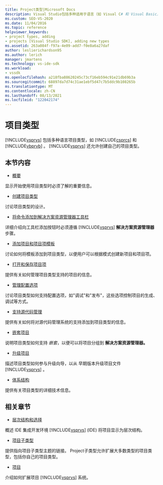 ```yaml
---
title: Project类型|Microsoft Docs
description: Visual Studio包括多种适用于语言（如 Visual C# 和 Visual Basic）的项目类型。 Visual Studio还可以创建自己的项目类型。
ms.custom: SEO-VS-2020
ms.date: 11/04/2016
ms.topic: reference
helpviewer_keywords:
- project types, adding
- projects [Visual Studio SDK], adding new types
ms.assetid: 263a084f-f97a-4e09-add7-f0e8a6a27daf
author: leslierichardson95
ms.author: lerich
manager: jmartens
ms.technology: vs-ide-sdk
ms.workload:
- vssdk
ms.openlocfilehash: a218fba88620245c73cf16eb594c91e21db69b3a
ms.sourcegitcommit: 68897da7d74c31ae1ebf5d47c7b5ddc9b108265b
ms.translationtype: MT
ms.contentlocale: zh-CN
ms.lasthandoff: 08/13/2021
ms.locfileid: "122042174"
---
```

# <a name="project-types"></a>项目类型
[!INCLUDE[vsprvs](../../code-quality/includes/vsprvs_md.md)] 包括多种语言项目类型，如 [!INCLUDE[csprcs](../../data-tools/includes/csprcs_md.md)] 和 [!INCLUDE[vbprvb](../../code-quality/includes/vbprvb_md.md)] 。 [!INCLUDE[vsprvs](../../code-quality/includes/vsprvs_md.md)] 还允许创建自己的项目类型。

## <a name="in-this-section"></a>本节内容
- [概要](../../extensibility/internals/project-type-essentials.md)

 显示开始使用项目类型时必须了解的重要信息。

- [创建项目类型](../../extensibility/internals/creating-project-types.md)

 讨论项目类型的设计。

- [将命令添加到解决方案资源管理器工具栏](../../extensibility/adding-a-command-to-the-solution-explorer-toolbar.md)

 详细介绍向工具栏添加按钮时必须遵循 [!INCLUDE[vsprvs](../../code-quality/includes/vsprvs_md.md)] **解决方案资源管理器** 步骤。

- [添加项目和项目项模板](../../extensibility/internals/adding-project-and-project-item-templates.md)

 讨论如何将模板添加到项目类型，以便用户可以根据模式创建新项目和项目项。

- [打开和保存项目项](../../extensibility/internals/opening-and-saving-project-items.md)

 提供有关如何管理项目类型支持的项目的信息。

- [管理配置选项](../../extensibility/internals/managing-configuration-options.md)

 讨论项目类型如何支持配置选项，如"调试"和"发布"，这些选项控制项目的生成、调试等方式。

- [支持源代码管理](../../extensibility/internals/supporting-source-control.md)

 提供有关如何将对源代码管理系统的支持添加到项目类型的信息。

- [嵌套项目](../../extensibility/internals/nesting-projects.md)

 说明项目类型如何支持 *嵌套*，以便可以将项目分组到 **解决方案资源管理器。**

- [升级项目](../../extensibility/internals/upgrading-projects.md)

 描述项目类型如何参与升级向导，以从 早期版本升级项目文件 [!INCLUDE[vsprvs](../../code-quality/includes/vsprvs_md.md)] 。

- [体系结构](../../extensibility/internals/project-types-architecture.md)

 提供有关项目类型的详细技术信息。

## <a name="related-sections"></a>相关章节
- [层次结构和选择](../../extensibility/internals/hierarchies-and-selection.md)

 概述 IDE 集成开发环境 [!INCLUDE[vsprvs](../../code-quality/includes/vsprvs_md.md)] (IDE) 将项目显示为层次结构。

- [项目子类型](../../extensibility/internals/project-subtypes.md)

 提供指向项目子类型主题的链接。 Project子类型允许扩展大多数类型的项目类型，包括你自己的项目类型。

- [项目](../../extensibility/internals/projects.md)

 介绍如何扩展项目 [!INCLUDE[vsprvs](../../code-quality/includes/vsprvs_md.md)] 系统。
